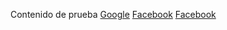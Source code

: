Contenido de prueba
[Google](https://www.google.com/)
[Facebook](https://www.facebook.com/)
[Facebook](hps://www2.com/)


